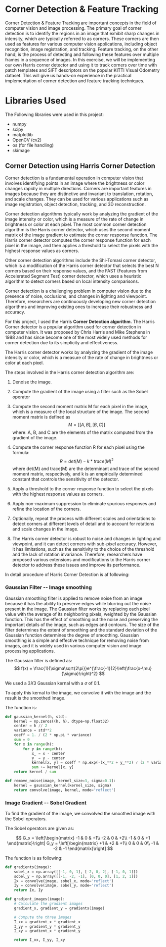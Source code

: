# Corner Detection & Feature Tracking

Corner Detection & Feature Tracking are important concepts in the field of computer vision and image processing. The primary goal of corner detection is to identify the regions in an image that exhibit sharp changes in intensity, which are typically referred to as corners. These corners are then used as features for various computer vision applications, including object recognition, image registration, and tracking. Feature tracking, on the other hand, is the process of detecting and following these features over multiple frames in a sequence of images. In this exercise, we will be implementing our own Harris corner detector and using it to track corners over time with patch templates and SIFT descriptors on the popular KITTI Visual
Odometry dataset. This will give us hands-on experience in the practical implementation of corner detection and feature tracking techniques.

# Libraries Used
The Following libraries were used in this project:
- numpy
- scipy
- matplotlib
- OpenCV (cv2)
- os (for file handling)
- skimage

## Corner Detection using Harris Corner Detection

Corner detection is a fundamental operation in computer vision that involves identifying points in an image where the brightness or color changes rapidly in multiple directions. Corners are important features in images because they are distinctive and invariant to translation, rotation, and scale changes. They can be used for various applications such as image registration, object detection, tracking, and 3D reconstruction.<br>

Corner detection algorithms typically work by analyzing the gradient of the image intensity or color, which is a measure of the rate of change in brightness or color at each pixel. The most common corner detection algorithm is the Harris corner detector, which uses the second moment matrix of the image gradient to estimate the corner response function. The Harris corner detector computes the corner response function for each pixel in the image, and then applies a threshold to select the pixels with the highest response values as corners.<br>

Other corner detection algorithms include the Shi-Tomasi corner detector, which is a modification of the Harris corner detector that selects the best N corners based on their response values, and the FAST (Features from Accelerated Segment Test) corner detector, which uses a heuristic algorithm to detect corners based on local intensity comparisons.<br>

Corner detection is a challenging problem in computer vision due to the presence of noise, occlusions, and changes in lighting and viewpoint. Therefore, researchers are continuously developing new corner detection algorithms and improving existing ones to increase their robustness and accuracy.<br>

For this project, I used the Harris **Corner Detection algorithm.** The Harris Corner detector is a popular algorithm used for corner detection in computer vision. It was proposed by Chris Harris and Mike Stephens in 1988 and has since become one of the most widely used methods for corner detection due to its simplicity and effectiveness.<br>

The Harris corner detector works by analyzing the gradient of the image intensity or color, which is a measure of the rate of change in brightness or color at each pixel.

The steps involved in the Harris corner detection algorithm are:

1. Denoise the image.

2. Compute the gradient of the image using a filter such as the Sobel operator 

3. Compute the second moment matrix M for each pixel in the image, which is a measure of the local structure of the image. The second moment matrix is defined as $$M = [[A, B], [B, C]]$$
where: A, B, and C are the elements of the matrix computed from the gradient of the image.

4. Compute the corner response function R for each pixel using the formula:
$$ R = det(M) - k * trace(M)^2$$
where det(M) and trace(M) are the determinant and trace of the second moment matrix, respectively, and k is an empirically determined constant that controls the sensitivity of the detector.

5. Apply a threshold to the corner response function to select the pixels with the highest response values as corners.

6. Apply non-maximum suppression to eliminate spurious responses and refine the location of the corners.

7. Optionally, repeat the process with different scales and orientations to detect corners at different levels of detail and to account for rotations and scale changes in the image.

8. The Harris corner detector is robust to noise and changes in lighting and viewpoint, and it can detect corners with sub-pixel accuracy. However, it has limitations, such as the sensitivity to the choice of the threshold and the lack of rotation invariance. Therefore, researchers have proposed various extensions and modifications to the Harris corner detector to address these issues and improve its performance.

In detail procedure of Harris Corner Detection is af following:

### Gaussian Filter -- Image smoothing
Gaussian smoothing filter is applied to remove noise from an image because it has the ability to preserve edges while blurring out the noise present in the image. The Gaussian filter works by replacing each pixel value with the average of its neighboring pixels, weighted by the Gaussian function. This has the effect of smoothing out the noise and preserving the important details of the image, such as edges and contours. The size of the filter determines the extent of smoothing and the standard deviation of the Gaussian function determines the degree of smoothing. Gaussian smoothing is a simple and effective technique for removing noise from images, and it is widely used in various computer vision and image processing applications.

The Gaussian filter is defined as:
$$  f(x) = \frac{1}{\sigma\sqrt{2\pi}}e^{\frac{-1}{2}\left(\frac{x-\mu}{\sigma}\right)^2} $$

We used a $3X3$ Gaussian kernal with a $\sigma$ of 0.1.

To apply this kernal to the image, we convolve it with the image and the result is the smoothed image.

The function is:
``` python
def gaussian_kernel(h, std):
    kernel = np.zeros((h, h), dtype=np.float32)
    center = h // 2
    variance = std**2
    coeff = 1. / (2 * np.pi * variance)
    sum = 0
    for x in range(h):
        for y in range(h):
            x_ = x - center
            y_ = y - center
            kernel[x, y] = coeff * np.exp(-(x_**2 + y_**2) / (2 * variance))
            sum += kernel[x, y]
    return kernel / sum

def remove_noise(image, kernel_size=3, sigma=0.1):
    kernel = gaussian_kernel(kernel_size, sigma)
    return convolve(image, kernel, mode='reflect')
```

### Image Gradient -- Sobel Gradient

To find the gradient of the image, we convolved the smoothed image with the Sobel operators.


The Sobel operators are given as:


$$
G_x = 
    \left[\begin{matrix}
        -1 & 0 & +1\\
        -2 & 0 & +2\\
        -1 & 0 & +1
    \end{matrix}\right]
    G_y =
    \left[\begin{matrix}
        +1 & +2 & +1\\
        0 & 0 & 0\\
        -1 & -2 & -1
    \end{matrix}\right]
$$

The function is as following:
```python
def gradients(image):
    sobel_x = np.array([[-1, 0, 1], [-2, 0, 2], [-1, 0, 1]])
    sobel_y = np.array([[-1, -2, -1], [0, 0, 0], [1, 2, 1]])
    Ix = convolve(image, sobel_x, mode='reflect')
    Iy = convolve(image, sobel_y, mode='reflect')
    return Ix, Iy

def gradient_images(image):
    # Calculate the gradient images
    gradient_x, gradient_y = gradients(image)

    # Compute the three images
    I_xx = gradient_x * gradient_x
    I_yy = gradient_y * gradient_y
    I_xy = gradient_x * gradient_y

    return I_xx, I_yy, I_xy 
```


